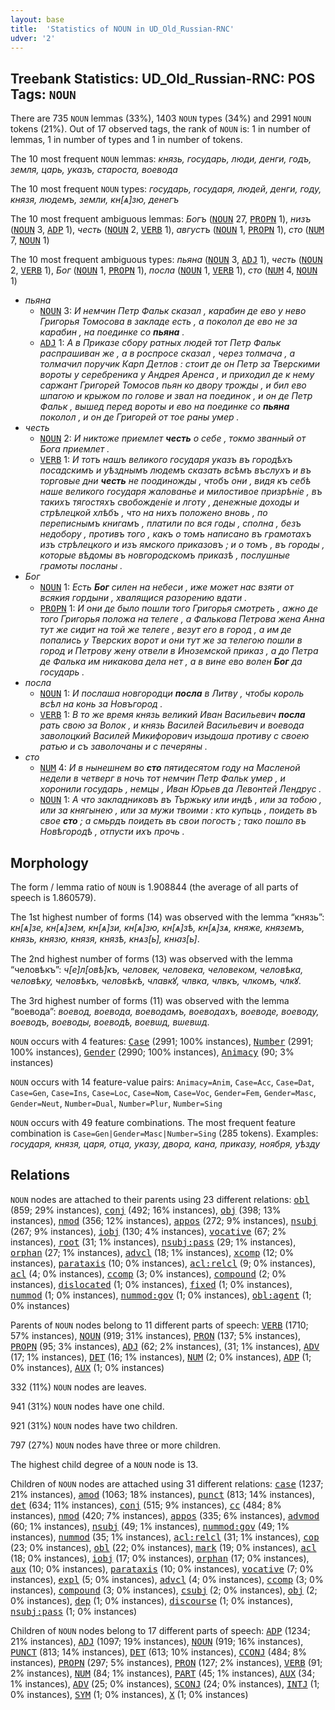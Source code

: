 ```yaml
---
layout: base
title:  'Statistics of NOUN in UD_Old_Russian-RNC'
udver: '2'
---
```


## Treebank Statistics: UD_Old_Russian-RNC: POS Tags: `NOUN`

There are 735 `NOUN` lemmas (33%), 1403 `NOUN` types (34%) and 2991 `NOUN` tokens (21%).
Out of 17 observed tags, the rank of `NOUN` is: 1 in number of lemmas, 1 in number of types and 1 in number of tokens.

The 10 most frequent `NOUN` lemmas: <em>князь, государь, люди, денги, годъ, земля, царь, указъ, староста, воевода</em>

The 10 most frequent `NOUN` types:  <em>государь, государя, людей, денги, году, князя, людемъ, земли, кн[ѧ]зю, денегъ</em>

The 10 most frequent ambiguous lemmas: <em>Богъ</em> (<tt><a href="orv_rnc-pos-NOUN.html">NOUN</a></tt> 27, <tt><a href="orv_rnc-pos-PROPN.html">PROPN</a></tt> 1), <em>низъ</em> (<tt><a href="orv_rnc-pos-NOUN.html">NOUN</a></tt> 3, <tt><a href="orv_rnc-pos-ADP.html">ADP</a></tt> 1), <em>честь</em> (<tt><a href="orv_rnc-pos-NOUN.html">NOUN</a></tt> 2, <tt><a href="orv_rnc-pos-VERB.html">VERB</a></tt> 1), <em>августъ</em> (<tt><a href="orv_rnc-pos-NOUN.html">NOUN</a></tt> 1, <tt><a href="orv_rnc-pos-PROPN.html">PROPN</a></tt> 1), <em>сто</em> (<tt><a href="orv_rnc-pos-NUM.html">NUM</a></tt> 7, <tt><a href="orv_rnc-pos-NOUN.html">NOUN</a></tt> 1)

The 10 most frequent ambiguous types:  <em>пьяна</em> (<tt><a href="orv_rnc-pos-NOUN.html">NOUN</a></tt> 3, <tt><a href="orv_rnc-pos-ADJ.html">ADJ</a></tt> 1), <em>честь</em> (<tt><a href="orv_rnc-pos-NOUN.html">NOUN</a></tt> 2, <tt><a href="orv_rnc-pos-VERB.html">VERB</a></tt> 1), <em>Бог</em> (<tt><a href="orv_rnc-pos-NOUN.html">NOUN</a></tt> 1, <tt><a href="orv_rnc-pos-PROPN.html">PROPN</a></tt> 1), <em>посла</em> (<tt><a href="orv_rnc-pos-NOUN.html">NOUN</a></tt> 1, <tt><a href="orv_rnc-pos-VERB.html">VERB</a></tt> 1), <em>сто</em> (<tt><a href="orv_rnc-pos-NUM.html">NUM</a></tt> 4, <tt><a href="orv_rnc-pos-NOUN.html">NOUN</a></tt> 1)


* <em>пьяна</em>
  * <tt><a href="orv_rnc-pos-NOUN.html">NOUN</a></tt> 3: <em>И немчин Петр Фальк сказал , карабин де ево у нево Григорья Томосова в закладе есть , а поколол де ево не за карабин , на поединке со <b>пьяна</b> .</em>
  * <tt><a href="orv_rnc-pos-ADJ.html">ADJ</a></tt> 1: <em>А в Приказе сбору ратных людей тот Петр Фальк распрашиван же , а в роспросе сказал , через толмача , а толмачил поручик Карп Детлов : стоит де он Петр за Тверскими вороты у серебреника у Андрея Аренса , и приходил де к нему саржант Григорей Томосов пьян ко двору трожды , и бил ево шпагою и крыжом по голове и звал на поединок , и он де Петр Фальк , вышед перед вороты и ево на поединке со <b>пьяна</b> поколол , и он де Григорей от тое раны умер .</em>
* <em>честь</em>
  * <tt><a href="orv_rnc-pos-NOUN.html">NOUN</a></tt> 2: <em>И никтоже приемлет <b>честь</b> о себе , токмо званный от Бога приемлет .</em>
  * <tt><a href="orv_rnc-pos-VERB.html">VERB</a></tt> 1: <em>И тотъ нашъ великого государя указъ въ городѣхъ посадскимъ и уѣзднымъ людемъ сказать всѣмъ въслухъ и въ торговые дни <b>честь</b> не поодиножды , чтобъ они , видя къ себѣ наше великого государя жалованье и милостивое призрѣніе , въ такихъ тягостяхъ свобожденіе и лготу , денежные доходы и стрѣлецкой хлѣбъ , что на нихъ положено вновь , по переписнымъ книгамъ , платили по вся годы , сполна , безъ недобору , противъ того , какъ о томъ написано въ грамотахъ изъ стрѣлецкого и изъ ямского приказовъ ; и о томъ , въ городы , которые вѣдомы въ новгородскомъ приказѣ , послушные грамоты посланы .</em>
* <em>Бог</em>
  * <tt><a href="orv_rnc-pos-NOUN.html">NOUN</a></tt> 1: <em>Есть <b>Бог</b> силен на небеси , иже может нас взяти от всякия гордыни , хвалящися разорению вдати .</em>
  * <tt><a href="orv_rnc-pos-PROPN.html">PROPN</a></tt> 1: <em>И они де было пошли того Григорья смотреть , ажно де того Григорья положа на телеге , а Фалькова Петрова жена Анна тут же сидит на той же телеге , везут его в город , а им де попались у Тверских ворот и они тут же за телегою пошли в город и Петрову жену отвели в Иноземской приказ , а до Петра де Фалька им никакова дела нет , а в вине ево волен <b>Бог</b> да государь .</em>
* <em>посла</em>
  * <tt><a href="orv_rnc-pos-NOUN.html">NOUN</a></tt> 1: <em>И послаша новгородци <b>посла</b> в Литву , чтобы король всѣл на конь за Новъгород .</em>
  * <tt><a href="orv_rnc-pos-VERB.html">VERB</a></tt> 1: <em>В то же время князь великий Иван Васильевич <b>посла</b> рать свою за Волок , и князь Василей Васильевич и воевода заволоцкий Василей Микифорович изыдоша противу с своею ратью и съ заволочаны и с печеряны .</em>
* <em>сто</em>
  * <tt><a href="orv_rnc-pos-NUM.html">NUM</a></tt> 4: <em>И в нынешнем во <b>сто</b> пятидесятом году на Масленой недели в четверг в ночь тот немчин Петр Фальк умер , и хоронили государь , немцы , Иван Юрьев да Левонтей Лендрус .</em>
  * <tt><a href="orv_rnc-pos-NOUN.html">NOUN</a></tt> 1: <em>А что закладниковъ въ Тържьку или индѣ , или за тобою , или за княгынею , или за мужи твоими : кто купьць , поидеть въ свое <b>сто</b> ; а смьрдъ поидеть въ свои погостъ ; тако пошло въ Новѣгородѣ , отпусти ихъ прочь .</em>

## Morphology

The form / lemma ratio of `NOUN` is 1.908844 (the average of all parts of speech is 1.860579).

The 1st highest number of forms (14) was observed with the lemma “князь”: <em>кн[ѧ]зе, кн[ѧ]зем, кн[ѧ]зи, кн[ѧ]зю, кн[ѧ]зѣ, кн[ѧ]зѧ, княже, княземъ, князь, князю, князя, князѣ, кнѧз[ь], кнꙗз[ь]</em>.

The 2nd highest number of forms (13) was observed with the lemma “человѣкъ”: <em>ч[е]л[овѣ]къ, человек, человека, человеком, человѣка, человѣку, человѣкъ, человѣкѣ, члавкꙋ, члвка, члвкъ, члкомъ, члкꙋ</em>.

The 3rd highest number of forms (11) was observed with the lemma “воевода”: <em>воевод, воевода, воеводамъ, воеводахъ, воеводе, воеводу, воеводъ, воеводы, воеводѣ, воевѡд, вѡевѡд</em>.

`NOUN` occurs with 4 features: <tt><a href="orv_rnc-feat-Case.html">Case</a></tt> (2991; 100% instances), <tt><a href="orv_rnc-feat-Number.html">Number</a></tt> (2991; 100% instances), <tt><a href="orv_rnc-feat-Gender.html">Gender</a></tt> (2990; 100% instances), <tt><a href="orv_rnc-feat-Animacy.html">Animacy</a></tt> (90; 3% instances)

`NOUN` occurs with 14 feature-value pairs: `Animacy=Anim`, `Case=Acc`, `Case=Dat`, `Case=Gen`, `Case=Ins`, `Case=Loc`, `Case=Nom`, `Case=Voc`, `Gender=Fem`, `Gender=Masc`, `Gender=Neut`, `Number=Dual`, `Number=Plur`, `Number=Sing`

`NOUN` occurs with 49 feature combinations.
The most frequent feature combination is `Case=Gen|Gender=Masc|Number=Sing` (285 tokens).
Examples: <em>государя, князя, царя, отца, указу, двора, кана, приказу, ноября, уѣзду</em>


## Relations

`NOUN` nodes are attached to their parents using 23 different relations: <tt><a href="orv_rnc-dep-obl.html">obl</a></tt> (859; 29% instances), <tt><a href="orv_rnc-dep-conj.html">conj</a></tt> (492; 16% instances), <tt><a href="orv_rnc-dep-obj.html">obj</a></tt> (398; 13% instances), <tt><a href="orv_rnc-dep-nmod.html">nmod</a></tt> (356; 12% instances), <tt><a href="orv_rnc-dep-appos.html">appos</a></tt> (272; 9% instances), <tt><a href="orv_rnc-dep-nsubj.html">nsubj</a></tt> (267; 9% instances), <tt><a href="orv_rnc-dep-iobj.html">iobj</a></tt> (130; 4% instances), <tt><a href="orv_rnc-dep-vocative.html">vocative</a></tt> (67; 2% instances), <tt><a href="orv_rnc-dep-root.html">root</a></tt> (31; 1% instances), <tt><a href="orv_rnc-dep-nsubj-pass.html">nsubj:pass</a></tt> (29; 1% instances), <tt><a href="orv_rnc-dep-orphan.html">orphan</a></tt> (27; 1% instances), <tt><a href="orv_rnc-dep-advcl.html">advcl</a></tt> (18; 1% instances), <tt><a href="orv_rnc-dep-xcomp.html">xcomp</a></tt> (12; 0% instances), <tt><a href="orv_rnc-dep-parataxis.html">parataxis</a></tt> (10; 0% instances), <tt><a href="orv_rnc-dep-acl-relcl.html">acl:relcl</a></tt> (9; 0% instances), <tt><a href="orv_rnc-dep-acl.html">acl</a></tt> (4; 0% instances), <tt><a href="orv_rnc-dep-ccomp.html">ccomp</a></tt> (3; 0% instances), <tt><a href="orv_rnc-dep-compound.html">compound</a></tt> (2; 0% instances), <tt><a href="orv_rnc-dep-dislocated.html">dislocated</a></tt> (1; 0% instances), <tt><a href="orv_rnc-dep-fixed.html">fixed</a></tt> (1; 0% instances), <tt><a href="orv_rnc-dep-nummod.html">nummod</a></tt> (1; 0% instances), <tt><a href="orv_rnc-dep-nummod-gov.html">nummod:gov</a></tt> (1; 0% instances), <tt><a href="orv_rnc-dep-obl-agent.html">obl:agent</a></tt> (1; 0% instances)

Parents of `NOUN` nodes belong to 11 different parts of speech: <tt><a href="orv_rnc-pos-VERB.html">VERB</a></tt> (1710; 57% instances), <tt><a href="orv_rnc-pos-NOUN.html">NOUN</a></tt> (919; 31% instances), <tt><a href="orv_rnc-pos-PRON.html">PRON</a></tt> (137; 5% instances), <tt><a href="orv_rnc-pos-PROPN.html">PROPN</a></tt> (95; 3% instances), <tt><a href="orv_rnc-pos-ADJ.html">ADJ</a></tt> (62; 2% instances),  (31; 1% instances), <tt><a href="orv_rnc-pos-ADV.html">ADV</a></tt> (17; 1% instances), <tt><a href="orv_rnc-pos-DET.html">DET</a></tt> (16; 1% instances), <tt><a href="orv_rnc-pos-NUM.html">NUM</a></tt> (2; 0% instances), <tt><a href="orv_rnc-pos-ADP.html">ADP</a></tt> (1; 0% instances), <tt><a href="orv_rnc-pos-AUX.html">AUX</a></tt> (1; 0% instances)

332 (11%) `NOUN` nodes are leaves.

941 (31%) `NOUN` nodes have one child.

921 (31%) `NOUN` nodes have two children.

797 (27%) `NOUN` nodes have three or more children.

The highest child degree of a `NOUN` node is 13.

Children of `NOUN` nodes are attached using 31 different relations: <tt><a href="orv_rnc-dep-case.html">case</a></tt> (1237; 21% instances), <tt><a href="orv_rnc-dep-amod.html">amod</a></tt> (1063; 18% instances), <tt><a href="orv_rnc-dep-punct.html">punct</a></tt> (813; 14% instances), <tt><a href="orv_rnc-dep-det.html">det</a></tt> (634; 11% instances), <tt><a href="orv_rnc-dep-conj.html">conj</a></tt> (515; 9% instances), <tt><a href="orv_rnc-dep-cc.html">cc</a></tt> (484; 8% instances), <tt><a href="orv_rnc-dep-nmod.html">nmod</a></tt> (420; 7% instances), <tt><a href="orv_rnc-dep-appos.html">appos</a></tt> (335; 6% instances), <tt><a href="orv_rnc-dep-advmod.html">advmod</a></tt> (60; 1% instances), <tt><a href="orv_rnc-dep-nsubj.html">nsubj</a></tt> (49; 1% instances), <tt><a href="orv_rnc-dep-nummod-gov.html">nummod:gov</a></tt> (49; 1% instances), <tt><a href="orv_rnc-dep-nummod.html">nummod</a></tt> (35; 1% instances), <tt><a href="orv_rnc-dep-acl-relcl.html">acl:relcl</a></tt> (31; 1% instances), <tt><a href="orv_rnc-dep-cop.html">cop</a></tt> (23; 0% instances), <tt><a href="orv_rnc-dep-obl.html">obl</a></tt> (22; 0% instances), <tt><a href="orv_rnc-dep-mark.html">mark</a></tt> (19; 0% instances), <tt><a href="orv_rnc-dep-acl.html">acl</a></tt> (18; 0% instances), <tt><a href="orv_rnc-dep-iobj.html">iobj</a></tt> (17; 0% instances), <tt><a href="orv_rnc-dep-orphan.html">orphan</a></tt> (17; 0% instances), <tt><a href="orv_rnc-dep-aux.html">aux</a></tt> (10; 0% instances), <tt><a href="orv_rnc-dep-parataxis.html">parataxis</a></tt> (10; 0% instances), <tt><a href="orv_rnc-dep-vocative.html">vocative</a></tt> (7; 0% instances), <tt><a href="orv_rnc-dep-expl.html">expl</a></tt> (5; 0% instances), <tt><a href="orv_rnc-dep-advcl.html">advcl</a></tt> (4; 0% instances), <tt><a href="orv_rnc-dep-ccomp.html">ccomp</a></tt> (3; 0% instances), <tt><a href="orv_rnc-dep-compound.html">compound</a></tt> (3; 0% instances), <tt><a href="orv_rnc-dep-csubj.html">csubj</a></tt> (2; 0% instances), <tt><a href="orv_rnc-dep-obj.html">obj</a></tt> (2; 0% instances), <tt><a href="orv_rnc-dep-dep.html">dep</a></tt> (1; 0% instances), <tt><a href="orv_rnc-dep-discourse.html">discourse</a></tt> (1; 0% instances), <tt><a href="orv_rnc-dep-nsubj-pass.html">nsubj:pass</a></tt> (1; 0% instances)

Children of `NOUN` nodes belong to 17 different parts of speech: <tt><a href="orv_rnc-pos-ADP.html">ADP</a></tt> (1234; 21% instances), <tt><a href="orv_rnc-pos-ADJ.html">ADJ</a></tt> (1097; 19% instances), <tt><a href="orv_rnc-pos-NOUN.html">NOUN</a></tt> (919; 16% instances), <tt><a href="orv_rnc-pos-PUNCT.html">PUNCT</a></tt> (813; 14% instances), <tt><a href="orv_rnc-pos-DET.html">DET</a></tt> (613; 10% instances), <tt><a href="orv_rnc-pos-CCONJ.html">CCONJ</a></tt> (484; 8% instances), <tt><a href="orv_rnc-pos-PROPN.html">PROPN</a></tt> (297; 5% instances), <tt><a href="orv_rnc-pos-PRON.html">PRON</a></tt> (127; 2% instances), <tt><a href="orv_rnc-pos-VERB.html">VERB</a></tt> (91; 2% instances), <tt><a href="orv_rnc-pos-NUM.html">NUM</a></tt> (84; 1% instances), <tt><a href="orv_rnc-pos-PART.html">PART</a></tt> (45; 1% instances), <tt><a href="orv_rnc-pos-AUX.html">AUX</a></tt> (34; 1% instances), <tt><a href="orv_rnc-pos-ADV.html">ADV</a></tt> (25; 0% instances), <tt><a href="orv_rnc-pos-SCONJ.html">SCONJ</a></tt> (24; 0% instances), <tt><a href="orv_rnc-pos-INTJ.html">INTJ</a></tt> (1; 0% instances), <tt><a href="orv_rnc-pos-SYM.html">SYM</a></tt> (1; 0% instances), <tt><a href="orv_rnc-pos-X.html">X</a></tt> (1; 0% instances)

